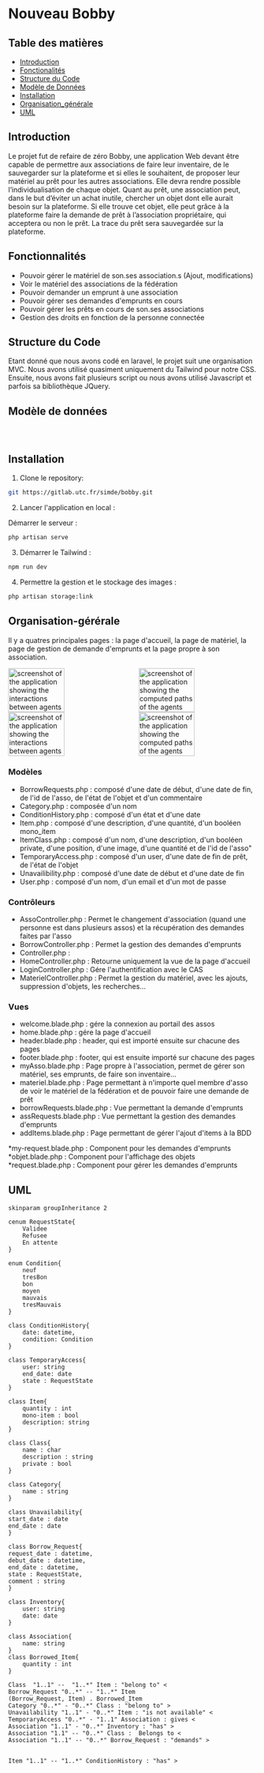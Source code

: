 # Nouveau Bobby

## Table des matières

- [Introduction](#introduction)
- [Fonctionalités](#fonctionnalités)
- [Structure du Code](#structure-du-code)
- [Modèle de Données](#modèle-de-données)
- [Installation](#installation)
- [Organisation_générale](#organisation-gérérale)
- [UML](#uml)

## Introduction

Le projet fut de refaire de zéro Bobby, une application Web devant être capable de
permettre aux associations de faire leur inventaire, de le sauvegarder sur la plateforme et si
elles le souhaitent, de proposer leur matériel au prêt pour les autres associations. Elle devra
rendre possible l’individualisation de chaque objet. Quant au prêt, une association peut,
dans le but d’éviter un achat inutile, chercher un objet dont elle aurait besoin sur la
plateforme. Si elle trouve cet objet, elle peut grâce à la plateforme faire la demande de
prêt à l’association propriétaire, qui acceptera ou non le prêt. La trace du prêt sera
sauvegardée sur la plateforme.

## Fonctionnalités
- Pouvoir gérer le matériel de son.ses association.s (Ajout, modifications)
- Voir le matériel des associations de la fédération
- Pouvoir demander un emprunt à une association
- Pouvoir gérer ses demandes d'emprunts en cours
- Pouvoir gérer les prêts en cours de son.ses associations
- Gestion des droits en fonction de la personne connectée 


## Structure du Code
Etant donné que nous avons codé en laravel, le projet suit une organisation MVC. Nous avons utilisé quasiment uniquement du Tailwind pour notre CSS.
Ensuite, nous avons fait plusieurs script ou nous avons utilisé Javascript et parfois sa bibliothèque JQuery.



## Modèle de données
<img src="Conception/UML_V6.png" style="margin-top: 5%; margin-left: 50%; transform: translateX(-50%)" alt="">

## Installation

1. Clone le repository:

```bash
git https://gitlab.utc.fr/simde/bobby.git
```

2. Lancer l'application en local :

Démarrer le serveur :

```bash
php artisan serve 
```

3. Démarrer le Tailwind :

```bash
npm run dev
```

4. Permettre la gestion et le stockage des images :
```bash
php artisan storage:link
```

## Organisation-gérérale
Il y a quatres principales pages : la page d'accueil, la page de matériel, la page de gestion de demande d'emprunts et la page propre à son association.

<div style="display: flex;">
    <img width="47.5%" src="Photos/accueil.png" alt="screenshot of the application showing the interactions between agents">
    <img width="47.5%" src="Photos/materiel.png" style="margin-left: 5%" alt="screenshot of the application showing the computed paths of the agents">
</div>

<div style="display: flex;">
    <img width="47.5%" src="Photos/gestionPrets.png" alt="screenshot of the application showing the interactions between agents">
    <img width="47.5%" src="Photos/monAsso.png" style="margin-left: 5%" alt="screenshot of the application showing the computed paths of the agents">
</div>


### Modèles
* BorrowRequests.php : composé d'une date de début, d'une date de fin, de l'id de l'asso, de l'état de l'objet et d'un commentaire
* Category.php : composée d'un nom
* ConditionHistory.php : composé d'un état et d'une date 
* Item.php : composé d'une description, d'une quantité, d'un booléen mono_item
* ItemClass.php :  composé d'un nom, d'une description, d'un booléen private, d'une position, d'une image, d'une quantité et de l'id de l'asso"
* TemporaryAccess.php : composé d'un user, d'une date de fin de prêt, de l'état de l'objet 
* Unavailibility.php : composé d'une date de début et d'une date de fin 
* User.php : composé d'un nom, d'un email et d'un mot de passe


### Contrôleurs
* AssoController.php : Permet le changement d'association (quand une personne est dans plusieurs assos) et la récupération des demandes faites par l'asso 
* BorrowController.php : Permet la gestion des demandes d'emprunts
* Controller.php :
* HomeController.php : Retourne uniquement la vue de la page d'accueil 
* LoginController.php : Gére l'authentification avec le CAS 
* MaterielController.php : Permet la gestion du matériel, avec les ajouts, suppression d'objets, les recherches...

### Vues
* welcome.blade.php : gére la connexion au portail des assos
* home.blade.php : gére la page d'accueil 
* header.blade.php : header, qui est importé ensuite sur chacune des pages 
* footer.blade.php : footer, qui est ensuite importé sur chacune des pages 
* myAsso.blade.php : Page propre à l'association, permet de gérer son matériel, ses emprunts,  de faire son inventaire...
* materiel.blade.php : Page permettant à n'importe quel membre d'asso de voir le matériel de la fédération et de pouvoir faire une demande de prêt
* borrowRequests.blade.php : Vue permettant la demande d'emprunts
* assRequests.blade.php : Vue permettant la gestion des demandes d'emprunts
* addItems.blade.php : Page permettant de gérer l'ajout d'items à la BDD 

*my-request.blade.php : Component pour les demandes d'emprunts
*objet.blade.php : Component pour l'affichage des objets 
*request.blade.php : Component pour gérer les demandes d'emprunts

## UML

```plantuml
skinparam groupInheritance 2

cenum RequestState{
    Validee
    Refusee
    En attente
}

enum Condition{
    neuf
    tresBon
    bon
    moyen
    mauvais
    tresMauvais
}

class ConditionHistory{
    date: datetime,
    condition: Condition
}

class TemporaryAccess{
    user: string
    end_date: date
    state : RequestState
}

class Item{
    quantity : int
    mono-item : bool
    description: string
}

class Class{
    name : char
    description : string
    private : bool
}

class Category{
    name : string
}

class Unavailability{
start_date : date
end_date : date
}

class Borrow_Request{
request_date : datetime,
debut_date : datetime,
end_date : datetime,
state : RequestState,
comment : string
}

class Inventory{
    user: string
    date: date
}

class Association{
    name: string
}
class Borrowed_Item{
    quantity : int 
} 

Class  "1..1" --  "1..*" Item : "belong to" < 
Borrow_Request "0..*" -- "1..*" Item 
(Borrow_Request, Item) . Borrowed_Item
Category "0..*" - "0..*" Class : "belong to" >
Unavailability "1..1" - "0..*" Item : "is not available" <
TemporaryAccess "0..*" - "1..1" Association : gives <
Association "1..1" - "0..*" Inventory : "has" >
Association "1.1" -- "0..*" Class :  Belongs to <
Association "1..1" -- "0..*" Borrow_Request : "demands" >


Item "1..1" -- "1..*" ConditionHistory : "has" >
```

